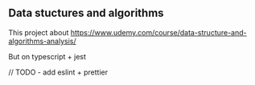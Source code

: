 ## Data stuctures and algorithms

This project about https://www.udemy.com/course/data-structure-and-algorithms-analysis/

But on typescript + jest


// TODO - add eslint + prettier
